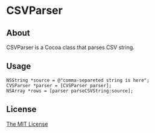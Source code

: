 # CSVParser

## About
CSVParser is a Cocoa class that parses CSV string.

## Usage
	NSString *source = @"comma-separeted string is here";
	CVSParser *parser = [CVSParser parser];
	NSArray *rows = [parser parseCSVString:source];

## License
[The MIT License](http://www.opensource.org/licenses/mit-license.php)
